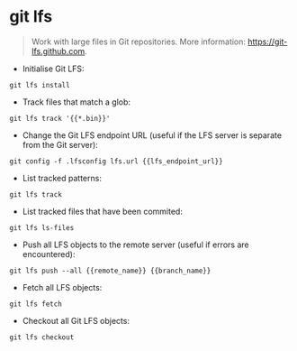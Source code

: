 # git lfs

> Work with large files in Git repositories.
> More information: <https://git-lfs.github.com>.

- Initialise Git LFS:

`git lfs install`

- Track files that match a glob:

`git lfs track '{{*.bin}}'`

- Change the Git LFS endpoint URL (useful if the LFS server is separate from the Git server):

`git config -f .lfsconfig lfs.url {{lfs_endpoint_url}}`

- List tracked patterns:

`git lfs track`

- List tracked files that have been commited:

`git lfs ls-files`

- Push all LFS objects to the remote server (useful if errors are encountered):

`git lfs push --all {{remote_name}} {{branch_name}}`

- Fetch all LFS objects:

`git lfs fetch`

- Checkout all Git LFS objects:

`git lfs checkout`
